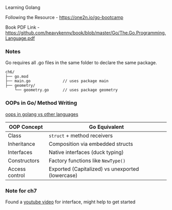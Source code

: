 Learning Golang

Following the Resource - https://one2n.io/go-bootcamp

Book PDF Link -  https://github.com/heavykenny/book/blob/master/Go/The.Go.Programming.Language.pdf

### Notes
Go requires all .go files in the same folder to declare the same package.

```
ch6/ 
├── go.mod
├── main.go              // uses package main
├── geometry/
    └── geometry.go      // uses package geometry
```
### OOPs in Go/ Method Writing

[oops in golang vs other languages](ch6/methods.go)

| OOP Concept    | Go Equivalent                                    |
| -------------- | ------------------------------------------------ |
| Class          | `struct` + method receivers                      |
| Inheritance    | Composition via embedded structs                 |
| Interfaces     | Native interfaces (duck typing)                  |
| Constructors   | Factory functions like `NewType()`               |
| Access control | Exported (Capitalized) vs unexported (lowercase) |


### Note for ch7
Found a [youtube video](https://www.youtube.com/watch?v=SX1gT5A9H-U) for interface, might help to get started 